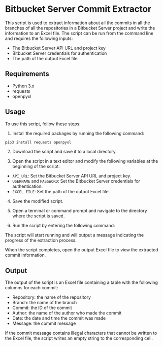 # Bitbucket Server Commit Extractor

This script is used to extract information about all the commits in all the branches of all the repositories in a Bitbucket Server project and write the information to an Excel file. The script can be run from the command line and requires the following inputs:

- The Bitbucket Server API URL and project key
- Bitbucket Server credentials for authentication
- The path of the output Excel file

## Requirements

- Python 3.x
- requests
- openpyxl

## Usage

To use this script, follow these steps:

1. Install the required packages by running the following command:

```bash
pip3 install requests openpyxl
```

2. Download the script and save it to a local directory.

3. Open the script in a text editor and modify the following variables at the beginning of the script:

- `API_URL`: Set the Bitbucket Server API URL and project key.
- `USERNAME` and `PASSWORD`: Set the Bitbucket Server credentials for authentication.
- `EXCEL_FILE`: Set the path of the output Excel file.

4. Save the modified script.

5. Open a terminal or command prompt and navigate to the directory where the script is saved.

6. Run the script by entering the following command:

The script will start running and will output a message indicating the progress of the extraction process.

When the script completes, open the output Excel file to view the extracted commit information.

## Output

The output of the script is an Excel file containing a table with the following columns for each commit:

- Repository: the name of the repository
- Branch: the name of the branch
- Commit: the ID of the commit
- Author: the name of the author who made the commit
- Date: the date and time the commit was made
- Message: the commit message

If the commit message contains illegal characters that cannot be written to the Excel file, the script writes an empty string to the corresponding cell.

